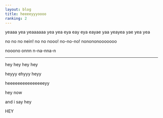 ```yaml
---
layout: blog
title: heeeeyyyoooo
ranking: 2
---
```


yeaaa yea yeaaaaaa yea yea eya eay eya eayae yaa yeayea yae yea yea

no no no nein! no no nooo! no-no-no! nonononooooooo

nooono onnn n-na-nna-n

---
hey hey hey hey

heyyy ehyyy heyy

heeeeeeeeeeeeeeeyy

hey now

and i say hey

HEY
